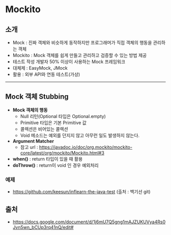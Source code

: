 # Mockito

## 소개
- Mock : 진짜 객체와 비슷하게 동작하지만 프로그래머가 직접 객체의 행동을 관리하는 객체
- Mockito : Mock 객체를 쉽게 만들고 관리하고 검증할 수 있는 방법 제공
- 테스트 작성 개발자 50% 이상이 사용하는 Mock 프레임워크
- 대체제 : EasyMock, JMock
- 활용 : 외부 API와 연동 테스트(가상)


---
## Mock 객체 Stubbing
- **Mock 객체의 행동**
    - Null 리턴(Optional 타입은 Optional.empty)
    - Primitive 타입은 기본 Primitive 값
    - 콜렉션은 비어있는 콜렉션
    - Void 메소드는 예외를 던지지 않고 아무런 일도 발생하지 않는다.
- **Argument Matcher**
    - 참고 url : https://javadoc.io/doc/org.mockito/mockito-core/latest/org/mockito/Mockito.html#3
- **when()** : return 타입이 있을 때 활용
- **doThrow()** : return이 void 인 경우 예외처리 

### 예제
-  https://github.com/keesun/inflearn-the-java-test (출처 : 백기선 git)
## 출처
- https://docs.google.com/document/d/1j6mU7Q5gng1mAJZUKUVya4Rs0Jvn5wn_bCUp3rq41nQ/edit#
